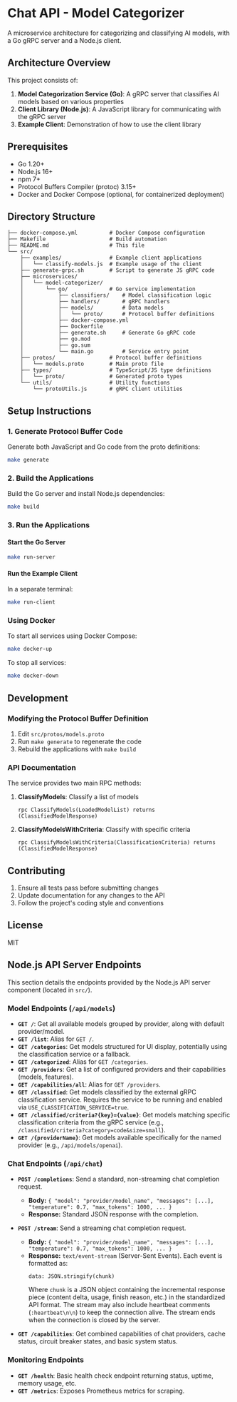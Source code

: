 # Chat API - Model Categorizer

A microservice architecture for categorizing and classifying AI models, with a Go gRPC server and a Node.js client.

## Architecture Overview

This project consists of:

1. **Model Categorization Service (Go)**: A gRPC server that classifies AI models based on various properties
2. **Client Library (Node.js)**: A JavaScript library for communicating with the gRPC server
3. **Example Client**: Demonstration of how to use the client library

## Prerequisites

- Go 1.20+
- Node.js 16+
- npm 7+
- Protocol Buffers Compiler (protoc) 3.15+
- Docker and Docker Compose (optional, for containerized deployment)

## Directory Structure

```
├── docker-compose.yml          # Docker Compose configuration
├── Makefile                    # Build automation
├── README.md                   # This file
└── src/
    ├── examples/               # Example client applications
    │   └── classify-models.js  # Example usage of the client
    ├── generate-grpc.sh        # Script to generate JS gRPC code
    ├── microservices/
    │   └── model-categorizer/
    │       └── go/             # Go service implementation
    │           ├── classifiers/    # Model classification logic
    │           ├── handlers/       # gRPC handlers
    │           ├── models/         # Data models
    │           │   └── proto/      # Protocol buffer definitions
    │           ├── docker-compose.yml
    │           ├── Dockerfile
    │           ├── generate.sh     # Generate Go gRPC code
    │           ├── go.mod
    │           ├── go.sum
    │           └── main.go         # Service entry point
    ├── protos/                 # Protocol buffer definitions
    │   └── models.proto        # Main proto file
    ├── types/                  # TypeScript/JS type definitions
    │   └── proto/              # Generated proto types
    └── utils/                  # Utility functions
        └── protoUtils.js       # gRPC client utilities
```

## Setup Instructions

### 1. Generate Protocol Buffer Code

Generate both JavaScript and Go code from the proto definitions:

```bash
make generate
```

### 2. Build the Applications

Build the Go server and install Node.js dependencies:

```bash
make build
```

### 3. Run the Applications

#### Start the Go Server

```bash
make run-server
```

#### Run the Example Client

In a separate terminal:

```bash
make run-client
```

### Using Docker

To start all services using Docker Compose:

```bash
make docker-up
```

To stop all services:

```bash
make docker-down
```

## Development

### Modifying the Protocol Buffer Definition

1. Edit `src/protos/models.proto`
2. Run `make generate` to regenerate the code
3. Rebuild the applications with `make build`

### API Documentation

The service provides two main RPC methods:

1. **ClassifyModels**: Classify a list of models
   ```
   rpc ClassifyModels(LoadedModelList) returns (ClassifiedModelResponse)
   ```

2. **ClassifyModelsWithCriteria**: Classify with specific criteria
   ```
   rpc ClassifyModelsWithCriteria(ClassificationCriteria) returns (ClassifiedModelResponse)
   ```

## Contributing

1. Ensure all tests pass before submitting changes
2. Update documentation for any changes to the API
3. Follow the project's coding style and conventions

## License

MIT 

## Node.js API Server Endpoints

This section details the endpoints provided by the Node.js API server component (located in `src/`).

### Model Endpoints (`/api/models`)

*   **`GET /`**: Get all available models grouped by provider, along with default provider/model.
*   **`GET /list`**: Alias for `GET /`.
*   **`GET /categories`**: Get models structured for UI display, potentially using the classification service or a fallback.
*   **`GET /categorized`**: Alias for `GET /categories`.
*   **`GET /providers`**: Get a list of configured providers and their capabilities (models, features).
*   **`GET /capabilities/all`**: Alias for `GET /providers`.
*   **`GET /classified`**: Get models classified by the external gRPC classification service. Requires the service to be running and enabled via `USE_CLASSIFICATION_SERVICE=true`.
*   **`GET /classified/criteria?{key}={value}`**: Get models matching specific classification criteria from the gRPC service (e.g., `/classified/criteria?category=code&size=small`).
*   **`GET /{providerName}`**: Get models available specifically for the named provider (e.g., `/api/models/openai`).

### Chat Endpoints (`/api/chat`)

*   **`POST /completions`**: Send a standard, non-streaming chat completion request. 
    *   **Body:** `{ "model": "provider/model_name", "messages": [...], "temperature": 0.7, "max_tokens": 1000, ... }`
    *   **Response:** Standard JSON response with the completion.

*   **`POST /stream`**: Send a streaming chat completion request.
    *   **Body:** `{ "model": "provider/model_name", "messages": [...], "temperature": 0.7, "max_tokens": 1000, ... }`
    *   **Response:** `text/event-stream` (Server-Sent Events). Each event is formatted as:
        ```
        data: JSON.stringify(chunk)
        
        ```
        Where `chunk` is a JSON object containing the incremental response piece (content delta, usage, finish reason, etc.) in the standardized API format.
        The stream may also include heartbeat comments (`:heartbeat\n\n`) to keep the connection alive.
        The stream ends when the connection is closed by the server.

*   **`GET /capabilities`**: Get combined capabilities of chat providers, cache status, circuit breaker states, and basic system status.

### Monitoring Endpoints

*   **`GET /health`**: Basic health check endpoint returning status, uptime, memory usage, etc.
*   **`GET /metrics`**: Exposes Prometheus metrics for scraping. 